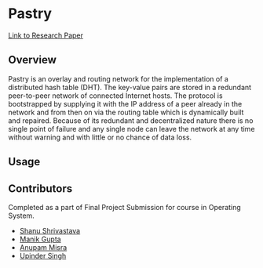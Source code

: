 # Pastry
[Link to Research Paper](./pastry.pdf)
## Overview
Pastry is an overlay and routing network for the implementation of a distributed hash table (DHT). The key-value pairs are stored in a redundant peer-to-peer network of connected Internet hosts. The protocol is bootstrapped by supplying it with the IP address of a peer already in the network and from then on via the routing table which is dynamically built and repaired. Because of its redundant and decentralized nature there is no single point of failure and any single node can leave the network at any time without warning and with little or no chance of data loss.
## Usage
[comment]: <> (Shanu, update the usage commands here. After removing this line)
## Contributors
Completed as a part of Final Project Submission for course in Operating System. 
* [Shanu Shrivastava](https://github.com/shanu-sh)
* [Manik Gupta](https://github.com/manikgupta11)
* [Anupam Misra](https://github.com/anupam1608)
* [Upinder Singh](https://github.com/upinderawat)


